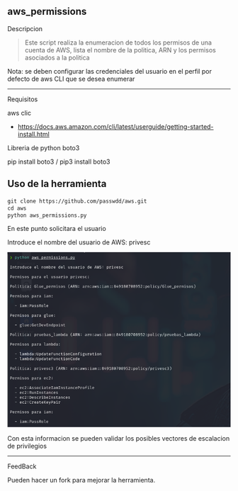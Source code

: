 aws_permissions
-----
Descripcion
 >  Este script realiza la enumeracion de todos los permisos de una cuenta de AWS, lista el nombre de la politica, ARN y los permisos asociados a la politica
    
Nota: se deben configurar las credenciales del usuario en el perfil por defecto de aws CLI que se desea enumerar
    
------
Requisitos

aws clic

- https://docs.aws.amazon.com/cli/latest/userguide/getting-started-install.html

Libreria de python boto3

pip install boto3 / pip3 install boto3


## Uso de la herramienta
    
	git clone https://github.com/passwdd/aws.git
	cd aws
	python aws_permissions.py
	
En este punto solicitara el usuario
	
Introduce el nombre del usuario de AWS: privesc
    

![](https://raw.githubusercontent.com/passwdd/aws/main/images/Enum_AWS.png)

Con esta informacion se pueden validar los posibles vectores de escalacion de privilegios

---
FeedBack

Pueden hacer un fork para mejorar la herramienta.
